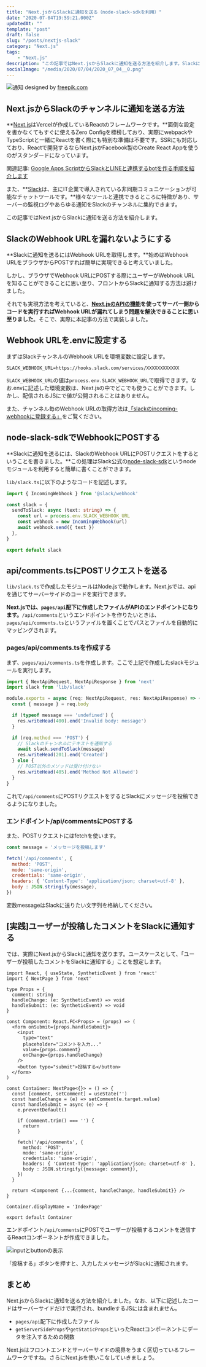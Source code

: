```yaml
---
title: "Next.jsからSlackに通知を送る（node-slack-sdkを利用）"
date: "2020-07-04T19:59:21.000Z"
updatedAt: ""
template: "post"
draft: false
slug: "/posts/nextjs-slack"
category: "Next.js"
tags:
    - "Next.js"
description: "この記事ではNext.jsからSlackに通知を送る方法を紹介します。Slackに通知を送るにはWebhook URLを取得します。始めはWebhook URLをブラウザからPOSTすれば簡単に実現できると考えていました。しかし、ブラウザでWebhook URLにPOSTする際にユーザーがWebhook URLを知ることができることに思い至り、フロントからSlackに通知する方法は避けました。"
socialImage: "/media/2020/07/04/2020_07_04__0.png"
---
```


![通知](/media/2020/07/04/2020_07_04__0.png)
designed by [freepik.com](https://stories.freepik.com/)

## Next.jsからSlackのチャンネルに通知を送る方法
**[Next.js](https://nextjs.org/)はVercelが作成しているReactのフレームワークです。**面倒な設定を書かなくてもすぐに使えるZero Configを標榜しており、実際にwebpackやTypeScriptと一緒にReactを書く際にも特別な準備は不要です。SSRにも対応しており、Reactで開発するならNext.jsかFacebook製のCreate React Appを使うのがスタンダードになっています。

関連記事: [Google Apps ScriptからSlackとLINEと連携するbotを作る手順を紹介します](/posts/gas-slack-line-bot)

また、**[Slack](https://slack.com/intl/ja-jp/)は、主にIT企業で導入されている非同期コミュニケーションが可能なチャットツールです。**様々なツールと連携できるところに特徴があり、サーバーの監視ログやあらゆる通知をSlackのチャンネルに集約できます。

この記事ではNext.jsからSlackに通知を送る方法を紹介します。

## SlackのWebhook URLを漏れないようにする
**Slackに通知を送るにはWebhook URLを取得します。**始めはWebhook URLをブラウザからPOSTすれば簡単に実現できると考えていました。

しかし、ブラウザでWebhook URLにPOSTする際にユーザーがWebhook URLを知ることができることに思い至り、フロントからSlackに通知する方法は避けました。

それでも実現方法を考えていると、**[Next.jsのAPIの機能](https://nextjs.org/docs/api-routes/introduction)を使ってサーバー側からコードを実行すればWebhook URLが漏れてしまう問題を解決できることに思い至りました**。そこで、実際に本記事の方法で実装しました。

## Webhook URLを.envに設定する
まずはSlackチャンネルのWebhook URLを環境変数に設定します。

```.env:title=.env
SLACK_WEBHOOK_URL=https://hooks.slack.com/services/XXXXXXXXXXXX
```

`SLACK_WEBHOOK_URL`の値は`process.env.SLACK_WEBHOOK_URL`で取得できます。なお.envに記述した環境変数は、Next.jsの中でどこでも使うことができます。しかし、配信されるJSにで値が公開されることはありません。

また、チャンネル毎のWebhook URLの取得方法は[「slackのincoming-webhookに登録する」](/posts/gas-slack-line-bot/#slackのincoming-webhookに登録する)をご覧ください。

## node-slack-sdkでWebhookにPOSTする
**Slackに通知を送るには、SlackのWebhook URLにPOSTリクエストをするということを書きました。**この処理はSlack公式の[node-slack-sdk](https://github.com/slackapi/node-slack-sdk)というnodeモジュールを利用すると簡単に書くことができます。

`lib/slack.ts`に以下のようなコードを記述します。

```ts:title=lib/slack.ts
import { IncomingWebhook } from '@slack/webhook'

const slack = {
  sendToSlack: async (text: string) => {
    const url = process.env.SLACK_WEBHOOK_URL
    const webhook = new IncomingWebhook(url)
    await webhook.send({ text })
  },
}

export default slack
```

## api/comments.tsにPOSTリクエストを送る
`lib/slack.ts`で作成したモジュールはNode.jsで動作します。Next.jsでは、apiを通じてサーバーサイドのコードを実行できます。

**Next.jsでは、`pages/api`配下に作成したファイルがAPIのエンドポイントになります。**`/api/comments`というエンドポイントを作りたいときは、`pages/api/comments.ts`というファイルを置くことでパスとファイルを自動的にマッピングされます。

### pages/api/comments.tsを作成する
まず、`pages/api/comments.ts`を作成します。ここで上記で作成したslackモジュールを実行します。

```ts:title=pages/api/comments.ts
import { NextApiRequest, NextApiResponse } from 'next'
import slack from 'lib/slack'

module.exports = async (req: NextApiRequest, res: NextApiResponse) => {
  const { message } = req.body

  if (typeof message === 'undefined') {
    res.writeHead(400).end('Invalid body: message')
  }

  if (req.method === 'POST') {
    // Slackのチャンネルにテキストを通知する
    await slack.sendToSlack(message)
    res.writeHead(201).end('Created')
  } else {
    // POST以外のメソッドは受け付けない
    res.writeHead(405).end('Method Not Allowed')
  }
}
```

これで`/api/comments`にPOSTリクエストをするとSlackにメッセージを投稿できるようになりました。

### エンドポイント/api/commentsにPOSTする
また、POSTリクエストにはfetchを使います。

```js
const message = 'メッセージを投稿します'

fetch('/api/comments', {
  method: 'POST',
  mode: 'same-origin',
  credentials: 'same-origin',
  headers: { 'Content-Type': 'application/json; charset=utf-8' },
  body : JSON.stringify(message),
})
```

変数messageはSlackに送りたい文字列を格納してください。

## [実践]ユーザーが投稿したコメントをSlackに通知する
では、実際にNext.jsからSlackに通知を送ります。ユースケースとして、「ユーザーが投稿したコメントをSlackに通知する」ことを想定します。

```jsx:title=pages/index.tsx
import React, { useState, SyntheticEvent } from 'react'
import { NextPage } from 'next'

type Props = {
  comment: string
  handleChange: (e: SyntheticEvent) => void
  handleSubmit: (e: SyntheticEvent) => void
}

const Component: React.FC<Props> = (props) => (
  <form onSubmit={props.handleSubmit}>
    <input
      type="text"
      placeholder="コメントを入力..."
      value={props.comment}
      onChange={props.handleChange}
    />
    <button type="submit">投稿する</button>
  </form>
)

const Container: NextPage<{}> = () => {
  const [comment, setComment] = useState('')
  const handleChange = (e) => setComment(e.target.value)
  const handleSubmit = async (e) => {
    e.preventDefault()

    if (comment.trim() === '') {
      return
    }

    fetch('/api/comments', {
      method: 'POST',
      mode: 'same-origin',
      credentials: 'same-origin',
      headers: { 'Content-Type': 'application/json; charset=utf-8' },
      body : JSON.stringify({message: comment}),
    })
  }

  return <Component {...{comment, handleChange, handleSubmit}} />
}

Container.displayName = 'IndexPage'

export default Container
```

エンドポイント`/api/comments`にPOSTでユーザーが投稿するコメントを送信するReactコンポーネントが作成できました。

![inputとbuttonの表示](/media/2020/07/04/2020_07_04__1.png)

「投稿する」ボタンを押すと、入力したメッセージがSlackに通知されます。

## まとめ
Next.jsからSlackに通知を送る方法を紹介しました。なお、以下に記述したコードはサーバーサイドだけで実行され、bundleするJSには含まれません。

- `pages/api`配下に作成したファイル
- `getServerSideProps`や`getStaticProps`といったReactコンポーネントにデータを注入するための関数

Next.jsはフロントエンドとサーバーサイドの境界をうまく区切っているフレームワークですね。さらにNext.jsを使いこなしていきましょう。
